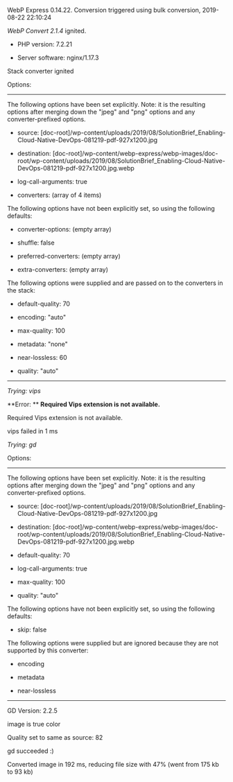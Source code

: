 WebP Express 0.14.22. Conversion triggered using bulk conversion, 2019-08-22 22:10:24

*WebP Convert 2.1.4*  ignited.
- PHP version: 7.2.21
- Server software: nginx/1.17.3

Stack converter ignited

Options:
------------
The following options have been set explicitly. Note: it is the resulting options after merging down the "jpeg" and "png" options and any converter-prefixed options.
- source: [doc-root]/wp-content/uploads/2019/08/SolutionBrief_Enabling-Cloud-Native-DevOps-081219-pdf-927x1200.jpg
- destination: [doc-root]/wp-content/webp-express/webp-images/doc-root/wp-content/uploads/2019/08/SolutionBrief_Enabling-Cloud-Native-DevOps-081219-pdf-927x1200.jpg.webp
- log-call-arguments: true
- converters: (array of 4 items)

The following options have not been explicitly set, so using the following defaults:
- converter-options: (empty array)
- shuffle: false
- preferred-converters: (empty array)
- extra-converters: (empty array)

The following options were supplied and are passed on to the converters in the stack:
- default-quality: 70
- encoding: "auto"
- max-quality: 100
- metadata: "none"
- near-lossless: 60
- quality: "auto"
------------


*Trying: vips* 

**Error: ** **Required Vips extension is not available.** 
Required Vips extension is not available.
vips failed in 1 ms

*Trying: gd* 

Options:
------------
The following options have been set explicitly. Note: it is the resulting options after merging down the "jpeg" and "png" options and any converter-prefixed options.
- source: [doc-root]/wp-content/uploads/2019/08/SolutionBrief_Enabling-Cloud-Native-DevOps-081219-pdf-927x1200.jpg
- destination: [doc-root]/wp-content/webp-express/webp-images/doc-root/wp-content/uploads/2019/08/SolutionBrief_Enabling-Cloud-Native-DevOps-081219-pdf-927x1200.jpg.webp
- default-quality: 70
- log-call-arguments: true
- max-quality: 100
- quality: "auto"

The following options have not been explicitly set, so using the following defaults:
- skip: false

The following options were supplied but are ignored because they are not supported by this converter:
- encoding
- metadata
- near-lossless
------------

GD Version: 2.2.5
image is true color
Quality set to same as source: 82
gd succeeded :)

Converted image in 192 ms, reducing file size with 47% (went from 175 kb to 93 kb)
